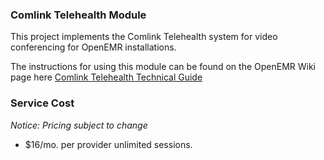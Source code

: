 ### Comlink Telehealth Module

This project implements the Comlink Telehealth system for video conferencing for OpenEMR installations.

The instructions for using this module can be found on the OpenEMR Wiki page here [Comlink Telehealth Technical Guide](https://www.open-emr.org/wiki/index.php/Comlink_Telehealth)

### Service Cost
*Notice: Pricing subject to change*
  - $16/mo. per provider unlimited sessions.
